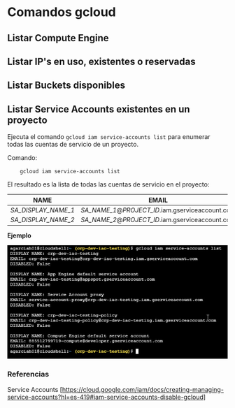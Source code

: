 # Comandos gcloud

## Listar Compute Engine

## Listar IP's en uso, existentes o reservadas

## Listar Buckets disponibles

## Listar Service Accounts existentes en un proyecto

Ejecuta el comando `gcloud iam service-accounts list` para enumerar todas las cuentas de servicio de un proyecto.

Comando:

        gcloud iam service-accounts list 


El resultado es la lista de todas las cuentas de servicio en el proyecto:

| NAME | EMAIL |
| --- | --- |
| *SA_DISPLAY_NAME_1* | *SA_NAME_1*@*PROJECT_ID*.iam.gserviceaccount.com |
| *SA_DISPLAY_NAME_2* | *SA_NAME_2*@*PROJECT_ID*.iam.gserviceaccount.com |

**Ejemplo**

![Service Account](/service_account.jpg)


### Referencias

Service Accounts [https://cloud.google.com/iam/docs/creating-managing-service-accounts?hl=es-419#iam-service-accounts-disable-gcloud]







